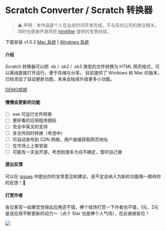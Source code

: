 # Scratch Converter / Scratch 转换器

> ⚠️ 声明：本作品是个人在业余时间开发完成，不与任何公司的商业相关。同时也感谢开源项目 [htmlifier](https://sheeptester.github.io/htmlifier/) 提供的宝贵经验。

下载安装 v1.0.3 [Mac 系统](https://github.com/winsonwq/scratch-converter/releases/download/v1.0.3/Scratch-Converter-darwin-setup-1.0.3.dmg) | [Windows 系统](https://github.com/winsonwq/scratch-converter/releases/download/v1.0.3/Scratch-Converter-win32-setup-1.0.3.exe)

#### 介绍

Scratch 转换器可以把 .sb / .sb2 / .sb3 类型的文件转换为 HTML 网页格式，可以离线直接打开运行，便于存储与分享。
目前提供了 Windows 和 Mac 的版本，已经添加了自动更新功能，未来会陆续升级更多小功能。

[DEMO视频](https://www.bilibili.com/video/BV1154y117iX/)

#### 慢慢会更新的功能

- [ ] exe 可运行文件转换
- [ ] 更好看的应用程序图标
- [ ] 完全中英文的支持
- [ ] 多文件同时转换（考虑中）
- [ ] 可自动发布到 CDN 网络，用户直接获取网页地址
- [ ] 在市场上上架安装
- [ ] 可能有一天会开源，考虑到很多方向不确定，暂时自己做

#### 提出反馈

可以在 [issues](https://github.com/winsonwq/scratch-converter/issues) 中提出你的宝贵意见和建议，说不定会纳入为新的功能哦～期待你的反馈！🤝

#### 打赏作者

各位客官～如果您觉得此应用还不错，捧个钱场打赏一下作者也不错，1元、2元是该应用不断更新的动力～（点个 Star 也是捧个人气场），在此谢谢各位！

![](https://assets.cdn.cocoet.cn/2020-09-28-181031.jpg)
